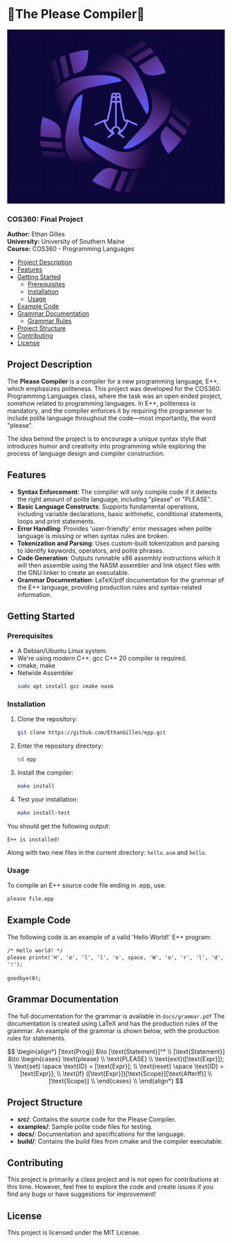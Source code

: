 # 🙏The Please Compiler🙏

![Logo](https://github.com/EthanGilles/epp/blob/bf8c3a9675bd0553a0d1d37fb41ff36ec79bff97/docs/logo.png)

### COS360: Final Project

**Author:** Ethan Gilles  
**University:** University of Southern Maine  
**Course:** COS360 - Programming Languages  

- [Project Description](#project-description)
- [Features](#features)
- [Getting Started](#getting-started)
  - [Prerequisites](#prerequisites)
  - [Installation](#installation)
  - [Usage](#usage)
- [Example Code](#example-code)
- [Grammar Documentation](#grammar-documentation)
  - [Grammar Rules](#grammar-rules)
- [Project Structure](#project-structure)
- [Contributing](#contributing)
- [License](#license)

## Project Description

The **Please Compiler** is a compiler for a new programming language, E++, which emphasizes politeness. This project was developed for the COS360: Programming Languages class, 
where the task was an open ended project, somehow related to programming languages. In E++, politeness is mandatory, and the compiler enforces it by requiring the programmer 
to include polite language throughout the code—most importantly, the word "please".

The idea behind the project is to encourage a unique syntax style that introduces humor and creativity into programming while exploring the process of language design and compiler construction.

## Features

- **Syntax Enforcement**: The compiler will only compile code if it detects the right amount of polite language, including "please" or "PLEASE".
- **Basic Language Constructs**: Supports fundamental operations, including variable declarations, basic arithmetic, conditional statements, loops and print statements.
- **Error Handling**: Provides 'user-friendly' error messages when polite language is missing or when syntax rules are broken.
- **Tokenization and Parsing**: Uses custom-built tokenization and parsing to identify keywords, operators, and polite phrases.
- **Code Generation**: Outputs runnable x86 assembly instructions which it will then assemble using the NASM assembler and link object files with the GNU linker to create an executable.
- **Grammar Documentation**: LaTeX/pdf documentation for the grammar of the E++ language, providing production rules and syntax-related information.

## Getting Started


### Prerequisites

- A Debian/Ubuntu Linux system.
- We're using *modern* C++. gcc C++ 20 compiler is required.
- cmake, make
- Netwide Assembler
    ```bash
    sudo apt install gcc cmake nasm
    ```

### Installation

1. Clone the repository:
    ```bash
    git clone https://github.com/EthanGilles/epp.git
    ```
2. Enter the repository directory:
    ```bash 
    cd epp
    ```
3. Install the compiler:
    ```bash 
    make install
    ```
4. Test your installation:
    ```bash
    make install-test
    ```

You should get the following output: 
``` 
E++ is installed!
``` 
Along with two new files in the current directory: `hello.asm` and `hello`.

### Usage

To compile an E++ source code file ending in .epp, use:
```bash 
please file.epp
```


## Example Code 

The following code is an example of a valid 'Hello World!' E++ program:
```
/* Hello world! */
please printn('H', 'e', 'l', 'l', 'o', space, 'W', 'o', 'r', 'l', 'd', '!');

goodbye(0);
```

## Grammar Documentation

The full documentation for the grammar is available in `docs/grammar.pdf`
The documentation is created using LaTeX and has the production rules of the grammar. 
An example of the grammar is shown below, with the production rules for statements.

$$
\begin{align*}
  [\text{Prog}] &\to [\text{Statement}]^* \\
  [\text{Statement}] &\to 
  \begin{cases}
    \text{please} \\
    \text{PLEASE} \\
    \text{exit}([\text{Expr}]); \\ 
    \text{set} \space \text{ID} = [\text{Expr}]; \\
    \text{reset} \space \text{ID} = [text{Expr}]; \\
    \text{if} ([\text{Expr}])[\text{Scope}][\text{AfterIf}]  \\
    [\text{Scope}] \\
  \end{cases} \\
\end{align*}
$$


## Project Structure

- **src/**: Contains the source code for the Please Compiler.
- **examples/**: Sample polite code files for testing.
- **docs/**: Documentation and specifications for the language.
- **build/**: Contains the build files from cmake and the compiler executable.

## Contributing

This project is primarily a class project and is not open for contributions at this time. 
However, feel free to explore the code and create issues if you find any bugs or have suggestions for improvement!

## License

This project is licensed under the MIT License.

